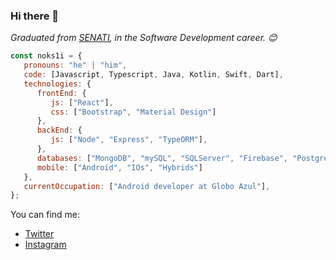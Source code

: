 ### Hi there 👋

<p><em>Graduated from <a href="https://www.senati.edu.pe/">SENATI</a>, in the Software Development career. 😊</br>
</em></p>

```js
const noks1i = {
   pronouns: "he" | "him",
   code: [Javascript, Typescript, Java, Kotlin, Swift, Dart],
   technologies: {
      frontEnd: {
         js: ["React"],
         css: ["Bootstrap", "Material Design"]
      },
      backEnd: {
         js: ["Node", "Express", "TypeORM"],
      },
      databases: ["MongoDB", "mySQL", "SQLServer", "Firebase", "Postgres"],
      mobile: ["Android", "IOs", "Hybrids"]
   },
   currentOccupation: ["Android developer at Globo Azul"],
};
```

You can find me:
- [Twitter](https://twitter.com/erizap26)
- [Instagram](https://www.instagram.com/erick.valdez/)
